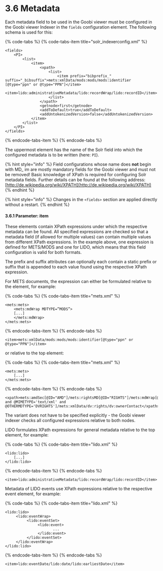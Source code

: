 # 3.6 Metadata

Each metadata field to be used in the Goobi viewer must be configured in the Goobi viewer Indexer in the `fields` configuration element. The following schema is used for this:

{% code-tabs %}
{% code-tabs-item title="solr\_indexerconfig.xml" %}
```markup
<fields>
    <PI>
        <list>
            <item>
                <xpath>
                    <list>
                        <item prefix="bibprefix_" suffix="_bibsuffix">mets:xmlData/mods:mods/mods:identifier [@type="ppn" or @type="PPN"]</item>
                        <item>lido:administrativeMetadata/lido:recordWrap/lido:recordID</item>
                    </list>
                </xpath>
                <getnode>first</getnode>
                <addToDefault>true</addToDefault>
                <addUntokenizedVersion>false</addUntokenizedVersion>
            </item>
        </list>
    </PI>
</fields>
```
{% endcode-tabs-item %}
{% endcode-tabs %}

The uppermost element has the name of the Solr field into which the configured metadata is to be written \(here: `PI`\).

{% hint style="info" %}
Field configurations whose name does **not** begin with MD\_ im are mostly mandatory fields for the Goobi viewer and must not be removed! Basic knowledge of XPath is required for configuring Solr metadata fields. Further details can be found at the following address: [http://de.wikipedia.org/wiki/XPATH](http://de.wikipedia.org/wiki/XPATH)
{% endhint %}

{% hint style="info" %}
Changes in the `<fields>` section are applied directly without a restart.
{% endhint %}

#### 3.6.1 Parameter: item 

These elements contain XPath expressions under which the respective metadata can be found. All specified expressions are checked so that a metadata field \(if allowed for multiple values\) can contain multiple values from different XPath expressions. In the example above, one expression is defined for METS/MODS and one for LIDO, which means that this field configuration is valid for both formats. 

The prefix and suffix attributes can optionally each contain a static prefix or suffix that is appended to each value found using the respective XPath expression. 

For METS documents, the expression can either be formulated relative to the element, for example:

{% code-tabs %}
{% code-tabs-item title="mets.xml" %}
```markup
<mets:mets>
    <mets:mdWrap MDTYPE=”MODS”>
    [...]
    </mets:mdWrap>
</mets:mets>
```
{% endcode-tabs-item %}
{% endcode-tabs %}

```markup
<item>mets:xmlData/mods:mods/mods:identifier[@type="ppn" or @type="PPN"]</item>
```

or relative to the top element:

{% code-tabs %}
{% code-tabs-item title="mets.xml" %}
```markup
<mets:mets>
    [...]
</mets:mets>
```
{% endcode-tabs-item %}
{% endcode-tabs %}

```markup
<xpath>mets:amdSec[@ID="AMD"]/mets:rightsMD[@ID="RIGHTS"]/mets:mdWrap[@MDTYPE='OTHER' and @MIMETYPE='text/xml' and @OTHERMDTYPE='DVRIGHTS']/mets:xmlData/dv:rights/dv:ownerContact</xpath>
```

The variant does not have to be specified explicitly - the Goobi viewer indexer checks all configured expressions relative to both nodes. 

LIDO formulates XPath expressions for general metadata relative to the top element, for example:

{% code-tabs %}
{% code-tabs-item title="lido.xml" %}
```markup
<lido:lido>
    [...]
</lido:lido>
```
{% endcode-tabs-item %}
{% endcode-tabs %}

```markup
<item>lido:administrativeMetadata/lido:recordWrap/lido:recordID</item>
```

Metadata of LIDO events use XPath expressions relative to the respective event element, for example:

{% code-tabs %}
{% code-tabs-item title="lido.xml" %}
```markup
<lido:lido>
     <lido:eventWrap>
          <lido:eventSet>
               <lido:event>
                      ...
               </lido:event>
          </lido:eventSet>
     </lido:eventWrap>
</lido:lido>
```
{% endcode-tabs-item %}
{% endcode-tabs %}



```markup
<item>lido:eventDate/lido:date/lido:earliestDate</item>
```

